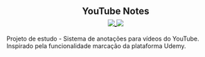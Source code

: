 <h2 align="center">
	YouTube Notes
	<br>
	<a href="https://img.shields.io/badge/progress-WIP-blue">
		<img src="https://img.shields.io/badge/progress-WIP-blue" align="center">
	</a>
    <a href="https://img.shields.io/badge/type-study-green">
		<img src="https://img.shields.io/badge/type-Study-success" align="center">
	</a>
	<br>
</h2>

Projeto de estudo - Sistema de anotações para vídeos do YouTube. Inspirado pela funcionalidade marcação da plataforma Udemy. 